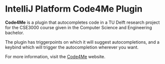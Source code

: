 # IntelliJ Platform Code4Me Plugin

<!-- Plugin description -->
**Code4Me** is a plugin that autocompletes code in a TU Delft research project for the CSE3000 course given in the Computer Science and Engineering bachelor.

The plugin has triggerpoints on which it will suggest autocompletions, and a keybind which will trigger the autocompletion wherever you want.

For more information, visit the [Code4Me](https://code4me.me) website.
<!-- Plugin description end -->